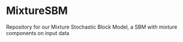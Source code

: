 # MixtureSBM
Repository for our Mixture Stochastic Block Model, a SBM with mixture components on input data
